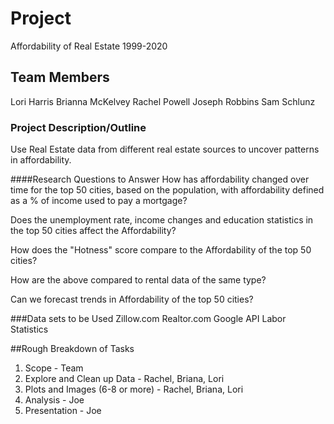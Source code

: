 # Project
Affordability of Real Estate 1999-2020

## Team Members
Lori Harris
Brianna McKelvey
Rachel Powell
Joseph Robbins
Sam Schlunz

### Project Description/Outline
Use Real Estate data from different real estate sources to uncover patterns in affordability.

####Research Questions to Answer
How has affordability changed over time for the top 50 cities, based on the population, with affordability defined as a % of income used to pay a mortgage?

Does the unemployment rate, income changes and education statistics in the top 50 cities affect the Affordability?

How does the "Hotness" score compare to the Affordability of the top 50 cities?

How are the above compared to rental data of the same type?

Can we forecast trends in Affordability of the top 50 cities?

###Data sets to be Used
Zillow.com
Realtor.com
Google API
Labor Statistics

##Rough Breakdown of Tasks
1. Scope - Team
2. Explore and Clean up Data - Rachel, Briana, Lori
3. Plots and Images (6-8 or more) - Rachel, Briana, Lori
4. Analysis - Joe
5. Presentation - Joe 
